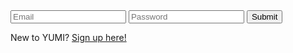 <html>
  <head>
    <title>Login</title>
  </head>

  <body>
    <div>
        <input type="text" id="email" name="email" placeholder="Email" required>
        <input type="password" id="password" name="password" placeholder="Password" required>
        <button type="submit" onclick="loginForm()">Submit</button>
    </div>
    <p>New to YUMI?  <a href="{{site.baseurl}}/signup">Sign up here!</a></p>
  </body>

  <script>
      function loginForm() {
          let email = document.getElementById("email").value;
          let password = document.getElementById("password").value;
          console.log(email);
          data = {email: email, password: password};
          console.log(data);

          var myHeaders = new Headers();
          myHeaders.append("Content-Type", "application/json");

          var raw = JSON.stringify({
            "email": email,
            "password": password
          });

          var requestOptions = {
            method: 'POST',
            mode: 'cors',
            headers: myHeaders,
            credentials: 'include',
            body: raw,
            redirect: 'follow'
          };

          fetch("https://csatri1.tk/authenticate", requestOptions)
            .then(response => {
              if (!response.ok) {
                  const errorMsg = 'Login error: ' + response.status;
                  console.log(errorMsg);
                  return;
              }
              window.location.href = "{{site.baseurl}}/loggedin";
          });
        }
  </script>
</html>